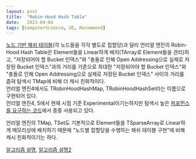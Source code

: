 ```yaml
---
layout: post
title:  "Robin-Hood Hash Table"
date:   2023-04-04
tags: [ComputerScience, UE, Recommend]
---          
```

             
[노드 기반 해쉬 테이블](https://github.com/gcc-mirror/gcc/blob/master/libstdc%2B%2B-v3/include/bits/hashtable.h)(각 노드들을 각각 별도로 힙할당)과 달리 언리얼 엔진의 Robin-Hood Hash Table은 Element들을 Linear하게 배치(TArray로 Element들을 관리)하고, "저장되어야 할 Bucket 인덱스"와 "충돌로 인해 Open Addressing으로 실제로 저장된 Bucket 인덱스"과의 거리를 기준으로 최대한 "저장되어야 할 Bucket 인덱스"와 "충돌로 인해 Open Addressing으로 실제로 저장된 Bucket 인덱스" 사이의 거리를 좁혀 탐색시 TMap에 비해 더 캐시 친화적이다.                
언리얼 엔진4에서도 TRobinHoodHashMap, TRobinHoodHashSet라는 이름으로 구현되어 있다.      
언리얼 엔진4, 5에서 현재 시점 기준 Experimental이기는하지만 탐색시 높은 [퍼포먼스를 요구하는 코드](https://github.com/EpicGames/UnrealEngine/commit/3af7b646b76c976b02e55791ac3f2d0e692b856b)에서 종종 사용되고 있다.    
       
언리얼 엔진의 TMap, TSet도 기본적으로 Element들을 TSparseArray로 Linear하게 메모리상에 배치하기 때문에 "노드별 힙할당을 수행하는 해쉬 테이블 구현"에 비해 캐시 친화적이기는 하다.           
                  
[알고리즘 설명](https://programming.guide/robin-hood-hashing.html), [알고리즘 설명2](https://study.com/academy/lesson/robin-hood-hashing-concepts-algorithms.html)            
